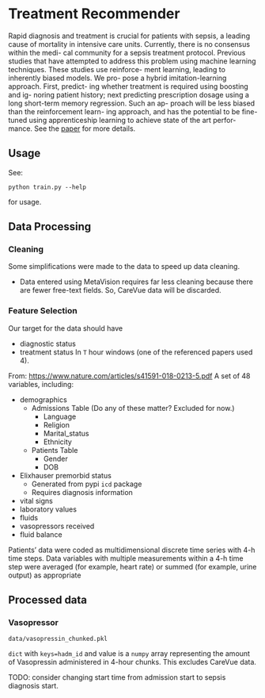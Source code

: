 # Treatment Recommender

Rapid diagnosis and treatment is crucial for patients
with sepsis, a leading cause of mortality in intensive care
units. Currently, there is no consensus within the medi-
cal community for a sepsis treatment protocol. Previous
studies that have attempted to address this problem using
machine learning techniques. These studies use reinforce-
ment learning, leading to inherently biased models. We pro-
pose a hybrid imitation-learning approach. First, predict-
ing whether treatment is required using boosting and ig-
noring patient history; next predicting prescription dosage
using a long short-term memory regression. Such an ap-
proach will be less biased than the reinforcement learn-
ing approach, and has the potential to be fine-tuned using
apprenticeship learning to achieve state of the art perfor-
mance. See the [paper](https://github.com/Ian-Mint/treatment_recommender/blob/master/paper.pdf)
for more details.

## Usage

See:

`python train.py --help`

for usage.

## Data Processing

### Cleaning

Some simplifications were made to the data to speed up data cleaning.
- Data entered using MetaVision requires far less cleaning because there are fewer free-text fields.
  So, CareVue data will be discarded.
 
 ### Feature Selection
 Our target for the data should have 
 - diagnostic status
 - treatment status
 In `T` hour windows (one of the referenced papers used 4).
 
 From: https://www.nature.com/articles/s41591-018-0213-5.pdf
A set of 48 variables, including:
- demographics
    * Admissions Table (Do any of these matter? Excluded for now.)
        * Language
        * Religion
        * Marital_status
        * Ethnicity
    * Patients Table
        * Gender
        * DOB
- Elixhauser premorbid status
    * Generated from pypi `icd` package
    * Requires diagnosis information
- vital signs
- laboratory values
- fluids
- vasopressors received
- fluid balance

Patients’ data were coded
as multidimensional discrete time series with 4-h time steps. Data variables with
multiple measurements within a 4-h time step were averaged (for example, heart
rate) or summed (for example, urine output) as appropriate

## Processed data

### Vasopressor

`data/vasopressin_chunked.pkl`

`dict` with `keys=hadm_id` and value is a `numpy` array representing the amount of Vasopressin administered in 4-hour
chunks. This excludes CareVue data.

TODO: consider changing start time from admission start to sepsis diagnosis start.
